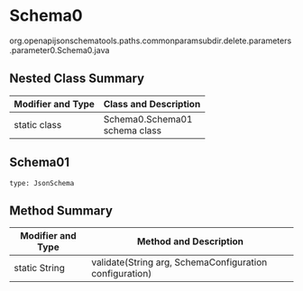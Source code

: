 # Schema0
org.openapijsonschematools.paths.commonparamsubdir.delete.parameters.parameter0.Schema0.java

## Nested Class Summary
| Modifier and Type | Class and Description |
| ----------------- | ---------------------- |
| static class | Schema0.Schema01<br> schema class |

## Schema01
```
type: JsonSchema
```

## Method Summary
| Modifier and Type | Method and Description |
| ----------------- | ---------------------- |
| static String | validate(String arg, SchemaConfiguration configuration) |
